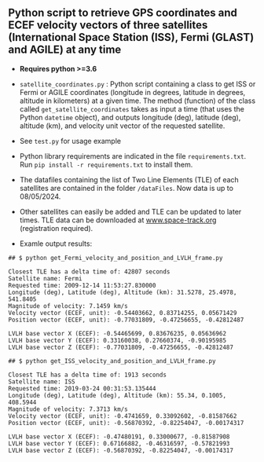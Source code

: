 ## Python script to retrieve GPS coordinates and ECEF velocity vectors of three satellites (International Space Station (ISS), Fermi (GLAST) and AGILE) at any time

* **Requires python >=3.6**
* `satellite_coordinates.py` : Python script containing a class to get ISS or Fermi or AGILE coordinates (longitude in degrees, latitude in degrees, altitude in kilometers) at a given time.
The method (function) of the class called `get_satellite_coordinates` takes as input a time (that uses the Python `datetime` object), and outputs longitude (deg), latitude (deg), altitude (km), and velocity unit vector of the requested satellite.
* See `test.py` for usage example
* Python library requirements are indicated in the file `requirements.txt`. Run `pip install -r requirements.txt` to install them.

* The datafiles containing the list of Two Line Elements (TLE) of each satellites are contained in the folder `/dataFiles`. Now data is up to 08/05/2024.
* Other satellites can easily be added and TLE can be updated to later times. TLE data can be downloaded at www.space-track.org (registration required).

* Examle output results:
```
## $ python get_Fermi_velocity_and_position_and_LVLH_frame.py 

Closest TLE has a delta time of: 42807 seconds
Satellite name: Fermi
Requested time: 2009-12-14 11:53:27.830000
Longitude (deg), Latitude (deg), Altitude (km): 31.5278, 25.4978, 541.8405
Magnitude of velocity: 7.1459 km/s
Velocity vector (ECEF, unit): -0.54403662, 0.83714255, 0.05671429
Position vector (ECEF, unit): -0.77031809, -0.47256655, -0.42812487
     
LVLH base vector X (ECEF): -0.54465699, 0.83676235, 0.05636962
LVLH base vector Y (ECEF): 0.33160038, 0.27660374, -0.90195985
LVLH base vector Z (ECEF): -0.77031809, -0.47256655, -0.42812487

## $ python get_ISS_velocity_and_position_and_LVLH_frame.py 

Closest TLE has a delta time of: 1913 seconds
Satellite name: ISS
Requested time: 2019-03-24 00:31:53.135444
Longitude (deg), Latitude (deg), Altitude (km): 55.34, 0.1005, 408.5944
Magnitude of velocity: 7.3713 km/s
Velocity vector (ECEF, unit): -0.4741659, 0.33092602, -0.81587662
Position vector (ECEF, unit): -0.56870392, -0.82254047, -0.00174317
     
LVLH base vector X (ECEF): -0.47480191, 0.33000677, -0.81587908
LVLH base vector Y (ECEF): 0.67166882, -0.46316597, -0.57821993
LVLH base vector Z (ECEF): -0.56870392, -0.82254047, -0.00174317

```

